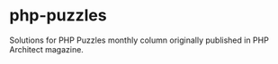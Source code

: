 # php-puzzles
Solutions for PHP Puzzles monthly column originally published in PHP Architect magazine.

